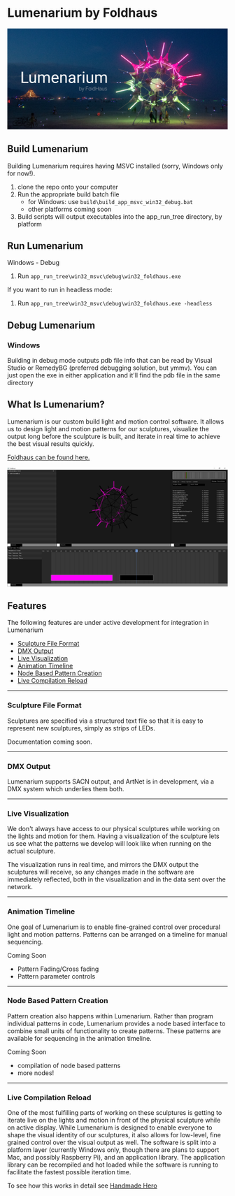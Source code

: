 # Lumenarium by Foldhaus
![Lumenarium Banner](./docs/images/splash.png)

## Build Lumenarium
Building Lumenarium requires having MSVC installed (sorry, Windows only for now!).
1. clone the repo onto your computer
2. Run the appropriate build batch file
	- for Windows: use `build\build_app_msvc_win32_debug.bat`
	- other platforms coming soon
3. Build scripts will output executables into the app_run_tree directory, by platform

## Run Lumenarium
Windows - Debug
1. Run `app_run_tree\win32_msvc\debug\win32_foldhaus.exe`

If you want to run in headless mode:
1. Run `app_run_tree\win32_msvc\debug\win32_foldhaus.exe -headless`

## Debug Lumenarium
### Windows
Building in debug mode outputs pdb file info that can be read by Visual Studio or RemedyBG (preferred debugging solution, but ymmv). You can just open the exe in either application and it'll find the pdb file in the same directory

## What Is Lumenarium?
Lumenarium is our custom build light and motion control software. It allows us to design light and motion patterns for our sculptures, visualize the output long before the sculpture is built, and iterate in real time to achieve the best visual results quickly.

[Foldhaus can be found here.](https://www.foldhaus.com)

![Image of Lumenarium](./docs/images/hero-0.PNG)

## Features

The following features are under active development for integration in Lumenarium
* [Sculpture File Format](#sculpture-file-format)
* [DMX Output](#dmx-output)
* [Live Visualization](#live-visualization)
* [Animation Timeline](#animation-timeline)
* [Node Based Pattern Creation](#node-based-pattern-creation)
* [Live Compilation Reload](#live-compilation-reload)

***
### Sculpture File Format
Sculptures are specified via a structured text file so that it is easy to represent new sculptures, simply as strips of LEDs.

Documentation coming soon.

***
### DMX Output
Lumenarium supports SACN output, and ArtNet is in development, via a DMX system which underlies them both.

***
### Live Visualization
We don't always have access to our physical sculptures while working on the lights and motion for them. Having a visualization of the sculpture lets us see what the patterns we develop will look like when running on the actual sculpture.

The visualization runs in real time, and mirrors the DMX output the sculptures will receive, so any changes made in the software are immediately reflected, both in the visualization and in the data sent over the network.

***
### Animation Timeline
One goal of Lumenarium is to enable fine-grained control over procedural light and motion patterns. Patterns can be arranged on a timeline for manual sequencing.

Coming Soon
* Pattern Fading/Cross fading
* Pattern parameter controls

***
### Node Based Pattern Creation
Pattern creation also happens within Lumenarium. Rather than program individual patterns in code, Lumenarium provides a node based interface to combine small units of functionality to create patterns. These patterns are available for sequencing in the animation timeline.

Coming Soon
* compilation of node based patterns
* more nodes!

***
### Live Compilation Reload
One of the most fulfilling parts of working on these sculptures is getting to iterate live on the lights and motion in front of the physical sculpture while on active display. While Lumenarium is designed to enable everyone to shape the visual identity of our sculptures, it also allows for low-level, fine grained control over the visual output as well. The software is split into a platform layer (currently Windows only, though there are plans to support Mac, and possibly Raspberry Pi), and an application library. The application library can be recompiled and hot loaded while the software is running to facilitate the fastest possible iteration time.

To see how this works in detail see [Handmade Hero](https://guide.handmadehero.org/code/day022/)
